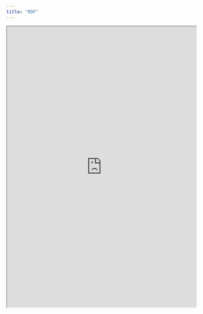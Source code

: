 ```yaml
---
title: "RDF"
---
```



<iframe height="750" width="100%" src="https://ewelton.github.io/ktest/wiki.html#RDF"></iframe>
